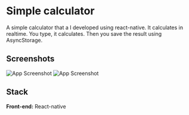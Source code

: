 
# Simple calculator

A simple calculator that a I developed using react-native. It calculates in realtime.
You type, it calculates. Then you save the result using AsyncStorage.





## Screenshots

![App Screenshot](https://i.postimg.cc/63rz3ZXH/Captura-de-tela-de-2022-06-17-18-43-05.png)
![App Screenshot](https://i.postimg.cc/rpcDTRfy/Captura-de-tela-de-2022-06-17-18-46-33.png)

## Stack 

**Front-end:** React-native



